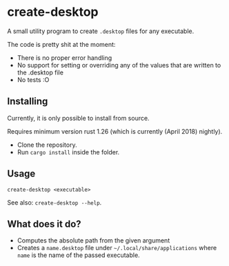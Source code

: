 # create-desktop

A small utility program to create `.desktop` files for any executable.

The code is pretty shit at the moment:
- There is no proper error handling
- No support for setting or overriding any of the values that are written to the .desktop file
- No tests :O

## Installing

Currently, it is only possible to install from source.

Requires minimum version rust 1.26 (which is currently (April 2018) nightly).

- Clone the repository.
- Run `cargo install` inside the folder.

## Usage

`create-desktop <executable>`

See also: `create-desktop --help`.

## What does it do?

- Computes the absolute path from the given argument
- Creates a `name.desktop` file under `~/.local/share/applications` where `name` is the name of the passed executable.